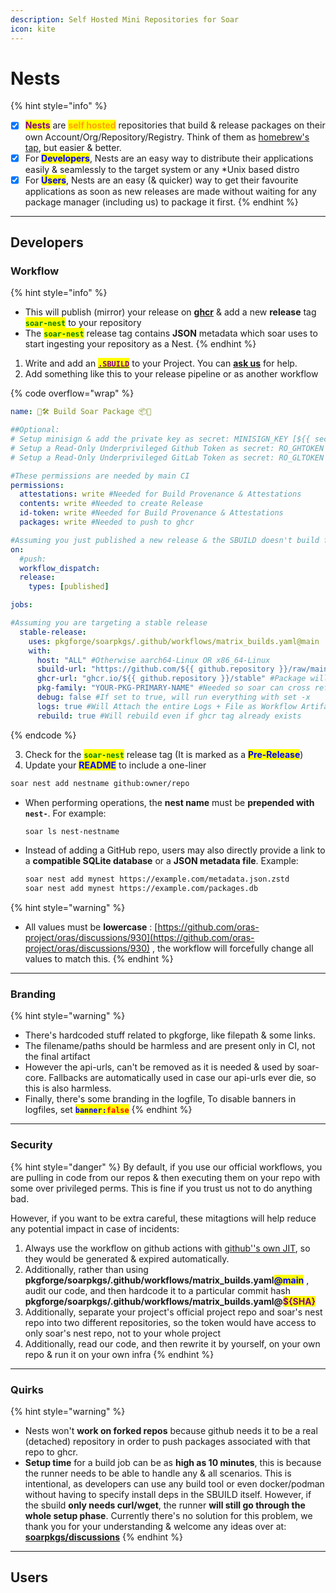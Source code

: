 ```yaml
---
description: Self Hosted Mini Repositories for Soar
icon: kite
---
```


# Nests

{% hint style="info" %}
* [x] <mark style="color:purple;">**Nests**</mark> are <mark style="color:orange;">**self hosted**</mark> repositories that build & release packages on their own Account/Org/Repository/Registry. Think of them as [homebrew's tap](https://docs.brew.sh/Taps), but easier & better.
* [x] For <mark style="color:blue;">**Developers**</mark>, Nests are an easy way to distribute their applications easily & seamlessly to the target system or any \*Unix based distro
* [x] For <mark style="color:blue;">**Users**</mark>, Nests are an easy (& quicker) way to get their favourite applications as soon as new releases are made without waiting for any package manager (including us) to package it first.
{% endhint %}

***

## Developers

### Workflow

{% hint style="info" %}
* This will publish (mirror) your release on [**ghcr**](https://docs.github.com/en/packages/learn-github-packages/introduction-to-github-packages) & add a new **release** tag <mark style="color:green;">**`soar-nest`**</mark> to your repository
* The <mark style="color:green;">**`soar-nest`**</mark> release tag contains **JSON** metadata which soar uses to start ingesting your repository as a Nest.
{% endhint %}

1. Write and add an [<mark style="color:purple;">**`.SBUILD`**</mark>](broken-reference) to your Project. You can [**ask us**](https://discord.gg/djJUs48Zbu) for help.
2. Add something like this to your release pipeline or as another workflow

{% code overflow="wrap" %}
```yaml
name: 🧰🛠️ Build Soar Package 📦📀

##Optional:
# Setup minisign & add the private key as secret: MINISIGN_KEY [${{ secrets.MINISIGN_KEY }}]
# Setup a Read-Only Underprivileged Github Token as secret: RO_GHTOKEN [${{ secrets.RO_GHTOKEN }}]
# Setup a Read-Only Underprivileged GitLab Token as secret: RO_GLTOKEN [${{ secrets.RO_GLTOKEN }}]

#These permissions are needed by main CI
permissions:
  attestations: write #Needed for Build Provenance & Attestations
  contents: write #Needed to create Release
  id-token: write #Needed for Build Provenance & Attestations
  packages: write #Needed to push to ghcr

#Assuming you just published a new release & the SBUILD doesn't build from source                 
on:
  #push:
  workflow_dispatch:
  release:
    types: [published]

jobs:

#Assuming you are targeting a stable release
  stable-release:
    uses: pkgforge/soarpkgs/.github/workflows/matrix_builds.yaml@main
    with:
      host: "ALL" #Otherwise aarch64-Linux OR x86_64-Linux
      sbuild-url: "https://github.com/${{ github.repository }}/raw/main/.github/SBUILD/latest.yaml" #Must always be a raw URL
      ghcr-url: "ghcr.io/${{ github.repository }}/stable" #Package will be pushed under this path
      pkg-family: "YOUR-PKG-PRIMARY-NAME" #Needed so soar can cross reference with other repos/nests
      debug: false #If set to true, will run everything with set -x
      logs: true #Will Attach the entire Logs + File as Workflow Artifact
      rebuild: true #Will rebuild even if ghcr tag already exists
```
{% endcode %}

3. Check for the <mark style="color:green;">**`soar-nest`**</mark> release tag (It is marked as a <mark style="color:blue;">**Pre-Release**</mark>)
4. Update your <mark style="color:blue;">**README**</mark> to include a one-liner

```bash
soar nest add nestname github:owner/repo
```

* When performing operations, the **nest name** must be **prepended with `nest-`**.
  For example:

  ```bash
  soar ls nest-nestname
  ```
* Instead of adding a GitHub repo, users may also directly provide a link to a **compatible SQLite database** or a **JSON metadata file**.
  Example:

  ```bash
  soar nest add mynest https://example.com/metadata.json.zstd
  soar nest add mynest https://example.com/packages.db
  ```

{% hint style="warning" %}
* All values must be **lowercase** : [https://github.com/oras-project/oras/discussions/930](https://github.com/oras-project/oras/discussions/930) , the workflow will forcefully change all values to match this.
{% endhint %}

***

### Branding

{% hint style="warning" %}
* There's hardcoded stuff related to pkgforge, like filepath & some links.&#x20;
* The filename/paths should be harmless and are present only in CI, not the final artifact
* However the api-urls, can't be removed as it is needed & used by soar-core. Fallbacks are automatically used in case our api-urls ever die, so this is also harmless.
* Finally, there's some branding in the logfile, To disable banners in logfiles, set <mark style="color:blue;">**`banner:`**</mark><mark style="color:red;">**`false`**</mark>
{% endhint %}

***

### Security

{% hint style="danger" %}
By default, if you use our official workflows, you are pulling in code from our repos & then executing them on your repo with some over privileged perms. This is fine if you trust us not to do anything bad.

However, if you want to be extra careful, these mitagtions will help reduce any potential impact in case of incidents:

1. Always use the workflow on github actions with [github''s own JIT](https://docs.github.com/en/actions/security-for-github-actions/security-guides/automatic-token-authentication), so they would be generated & expired automatically.
2. Additionally, rather than using **pkgforge/soarpkgs/.github/workflows/matrix\_builds.yaml**<mark style="color:blue;">**@main**</mark> , audit our code, and then hardcode it to a particular commit hash **pkgforge/soarpkgs/.github/workflows/matrix\_builds.yaml@**<mark style="color:purple;">**${SHA}**</mark>
3. Additionally, separate your project's official project repo and soar's nest repo into two different repositories, so the token would have access to only soar's nest repo, not to your whole project
4. Additionally, read our code, and then rewrite it by yourself, on your own repo & run it on your own infra
{% endhint %}

***

### Quirks

{% hint style="warning" %}
* Nests won't **work on forked repos** because github needs it to be a real (detached) repository in order to push packages associated with that repo to ghcr.
* **Setup time** for a build job can be as **high as 10 minutes**, this is because the runner needs to be able to handle any & all scenarios. This is intentional, as developers can use any build tool or even docker/podman without having to specify install deps in the SBUILD itself. However, if the sbuild **only needs curl/wget**, the runner **will still go through the whole setup phase**. Currently there's no solution for this problem, we thank you for your understanding & welcome any ideas over at: [**soarpkgs/discussions**](https://github.com/pkgforge/soarpkgs/discussions)
{% endhint %}

***

## Users




